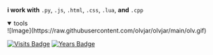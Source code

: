 

**i  work with**
`.py`, `.js`, `.html`, `.css`, `.lua`, **and** `.cpp`


<details open>
<summary>tools</summary>

</details>
![Image](https://raw.githubusercontent.com/olvjar/olvjar/main/olv.gif)

[![Visits Badge](https://badges.pufler.dev/visits/puf17640/git-badges)](https://github.com/olvjar) 
[![Years Badge](https://badges.pufler.dev/years/puf17640)](https://github.com/olvjar)
